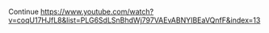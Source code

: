 Continue https://www.youtube.com/watch?v=coqU17HJfL8&list=PLG6SdLSnBhdWj797VAEvABNYIBEaVQnfF&index=13
